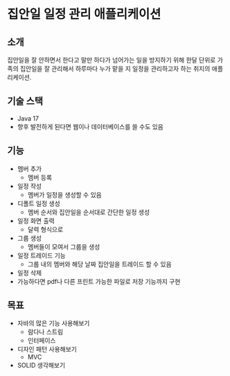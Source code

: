 # 집안일 일정 관리 애플리케이션

## 소개
집안일을 잘 안하면서 한다고 말만 하다가 넘어가는 일을 방지하기 위해 한달 단위로 가족의 집안일을 잘 관리해서 하루마다 누가 맡을 지 일정을 관리하고자 하는 취지의 애플리케이션.

## 기술 스택
- Java 17
- 향후 발전하게 된다면 웹이나 데이터베이스를 쓸 수도 있음

## 기능
- 멤버 추가
  - 멤버 등록
- 일정 작성
  - 멤버가 일정을 생성할 수 있음
- 디폴트 일정 생성
  - 멤버 순서와 집안일을 순서대로 간단한 일정 생성
- 일정 화면 출력
  - 달력 형식으로
- 그룹 생성
  - 멤버들이 모여서 그룹을 생성
- 일정 트레이드 기능
  - 그룹 내의 멤버와 해당 날짜 집안일을 트레이드 할 수 있음
- 일정 삭제
- 가능하다면 pdf나 다른 프린트 가능한 파일로 저장 기능까지 구현

## 목표
- 자바의 많은 기능 사용해보기
  - 람다나 스트림
  - 인터페이스
- 디자인 패턴 사용해보기
  - MVC
- SOLID 생각해보기